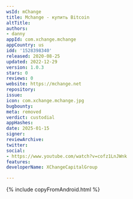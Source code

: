 ```yaml
---
wsId: mChange
title: Mchange - купить Bitcoin
altTitle: 
authors:
- danny
appId: com.xchange.mchange
appCountry: us
idd: '1528398340'
released: 2020-08-25
updated: 2022-12-29
version: 1.0.3
stars: 0
reviews: 0
website: https://mchange.net
repository: 
issue: 
icon: com.xchange.mchange.jpg
bugbounty: 
meta: removed
verdict: custodial
appHashes: 
date: 2025-01-15
signer: 
reviewArchive: 
twitter: 
social:
- https://www.youtube.com/watch?v=cofz1LnJWnk
features: 
developerName: XChangeCapitalGroup

---
```


{% include copyFromAndroid.html %}
